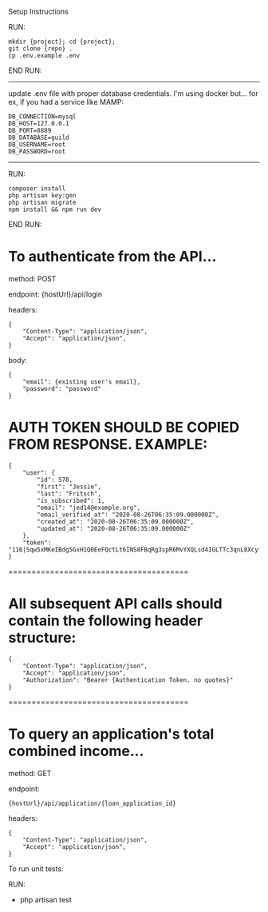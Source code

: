 Setup Instructions

RUN:

    mkdir {project}; cd {project};
    git clone {repo} .
    cp .env.example .env
    
END RUN:

*** 
update .env file with proper database credentials.
I'm using docker but...
for ex, if you had a service like MAMP:

    DB_CONNECTION=mysql
    DB_HOST=127.0.0.1
    DB_PORT=8889
    DB_DATABASE=guild
    DB_USERNAME=root
    DB_PASSWORD=root

***

RUN:

    composer install
    php artisan key:gen 
    php artisan migrate
    npm install && npm run dev
    
END RUN:


To authenticate from the API...
=======================================

method: POST

endpoint: 
{hostUrl}/api/login

headers: 

    {
        "Content-Type": "application/json",
        "Accept": "application/json",
    }

body: 

    {
        "email": {existing user's email},
        "password": "password"
    }


AUTH TOKEN SHOULD BE COPIED FROM RESPONSE. EXAMPLE:
=======================================

    {
        "user": {
            "id": 578,
            "first": "Jessie",
            "last": "Fritsch",
            "is_subscribed": 1,
            "email": "jed14@example.org",
            "email_verified_at": "2020-08-26T06:35:09.000000Z",
            "created_at": "2020-08-26T06:35:09.000000Z",
            "updated_at": "2020-08-26T06:35:09.000000Z"
        },
        "token": "116|Sqw5xMKeIBdg5GxH1Q0EeFQctLt6INS8FBqRg3spR6MvYXQLsd4IGLTTc3qnL8Xcyf0K9dVuERCjV7jn"
    }

=======================================


All subsequent API calls should contain the following header structure:
=======================================

    {
        "Content-Type": "application/json",
        "Accept": "application/json",
        "Authorization": "Bearer {Authentication Token. no quotes}"
    }

=======================================

To query an application's total combined income...
=======================================

method: GET

endpoint: 

    {hostUrl}/api/application/{loan_application_id}

headers: 

    {
        "Content-Type": "application/json",
        "Accept": "application/json",
    }

To run unit tests:

RUN:
- php artisan test
